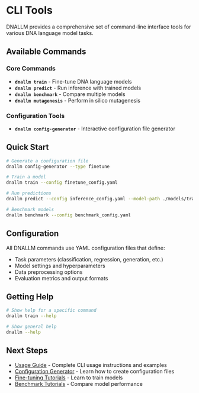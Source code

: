 # CLI Tools

DNALLM provides a comprehensive set of command-line interface tools for various DNA language model tasks.

## Available Commands

### Core Commands

- **`dnallm train`** - Fine-tune DNA language models
- **`dnallm predict`** - Run inference with trained models
- **`dnallm benchmark`** - Compare multiple models
- **`dnallm mutagenesis`** - Perform in silico mutagenesis

### Configuration Tools

- **`dnallm config-generator`** - Interactive configuration file generator

## Quick Start

```bash
# Generate a configuration file
dnallm config-generator --type finetune

# Train a model
dnallm train --config finetune_config.yaml

# Run predictions
dnallm predict --config inference_config.yaml --model-path ./models/trained_model

# Benchmark models
dnallm benchmark --config benchmark_config.yaml
```

## Configuration

All DNALLM commands use YAML configuration files that define:

- Task parameters (classification, regression, generation, etc.)
- Model settings and hyperparameters
- Data preprocessing options
- Evaluation metrics and output formats

## Getting Help

```bash
# Show help for a specific command
dnallm train --help

# Show general help
dnallm --help
```

## Next Steps

- [Usage Guide](usage.md) - Complete CLI usage instructions and examples
- [Configuration Generator](config_generator.md) - Learn how to create configuration files
- [Fine-tuning Tutorials](../tutorials/fine_tuning/index.md) - Learn to train models
- [Benchmark Tutorials](../tutorials/benchmark/index.md) - Compare model performance
